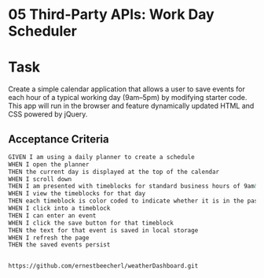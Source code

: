 # 05 Third-Party APIs: Work Day Scheduler


# Task

Create a simple calendar application that allows a user to save 
events for each hour of a typical working day (9am&ndash;5pm) 
by modifying starter code. This app will run in the browser and 
feature dynamically updated HTML and CSS powered by jQuery.

## Acceptance Criteria

```md
GIVEN I am using a daily planner to create a schedule
WHEN I open the planner
THEN the current day is displayed at the top of the calendar
WHEN I scroll down
THEN I am presented with timeblocks for standard business hours of 9am&ndash;5pm
WHEN I view the timeblocks for that day
THEN each timeblock is color coded to indicate whether it is in the past, present, or future
WHEN I click into a timeblock
THEN I can enter an event
WHEN I click the save button for that timeblock
THEN the text for that event is saved in local storage
WHEN I refresh the page
THEN the saved events persist


https://github.com/ernestbeecherl/weatherDashboard.git
